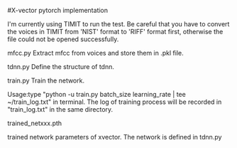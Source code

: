 #X-vector pytorch implementation

I'm currently using TIMIT to run the test. Be careful that you have to convert the voices in TIMIT from 'NIST' format to 'RIFF' format first, otherwise the file could not be opened successfully.

mfcc.py
Extract mfcc from voices and store them in .pkl file.

tdnn.py
Define the structure of tdnn.

train.py
Train the network.

Usage:type "python -u train.py batch_size learning_rate | tee ~/train_log.txt" in terminal.
The log of training process will be recorded in "train_log.txt" in the same directory.

trained_netxxx.pth 

trained network parameters of xvector. The network is defined in tdnn.py
